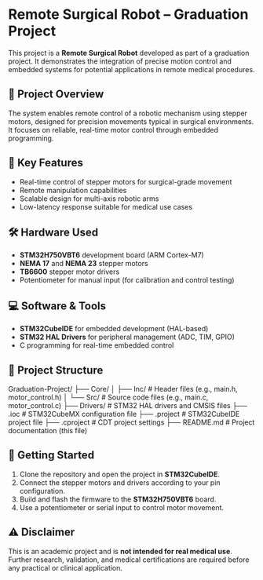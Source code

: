 # Remote Surgical Robot – Graduation Project

This project is a **Remote Surgical Robot** developed as part of a graduation project. It demonstrates the integration of precise motion control and embedded systems for potential applications in remote medical procedures.

## 🔧 Project Overview

The system enables remote control of a robotic mechanism using stepper motors, designed for precision movements typical in surgical environments. It focuses on reliable, real-time motor control through embedded programming.

## 🧠 Key Features

- Real-time control of stepper motors for surgical-grade movement
- Remote manipulation capabilities
- Scalable design for multi-axis robotic arms
- Low-latency response suitable for medical use cases

## 🛠️ Hardware Used

- **STM32H750VBT6** development board (ARM Cortex-M7)
- **NEMA 17** and **NEMA 23** stepper motors
- **TB6600** stepper motor drivers
- Potentiometer for manual input (for calibration and control testing)

## 💻 Software & Tools

- **STM32CubeIDE** for embedded development (HAL-based)
- **STM32 HAL Drivers** for peripheral management (ADC, TIM, GPIO)
- C programming for real-time embedded control

## 📁 Project Structure
Graduation-Project/ ├── Core/ │ ├── Inc/ # Header files (e.g., main.h, motor_control.h) │ └── Src/ # Source code files (e.g., main.c, motor_control.c) ├── Drivers/ # STM32 HAL drivers and CMSIS files ├── .ioc # STM32CubeMX configuration file ├── .project # STM32CubeIDE project file ├── .cproject # CDT project settings ├── README.md # Project documentation (this file)

## 🚀 Getting Started

1. Clone the repository and open the project in **STM32CubeIDE**.
2. Connect the stepper motors and drivers according to your pin configuration.
3. Build and flash the firmware to the **STM32H750VBT6** board.
4. Use a potentiometer or serial input to control motor movement.

## ⚠️ Disclaimer

This is an academic project and is **not intended for real medical use**.  
Further research, validation, and medical certifications are required before any practical or clinical application.

